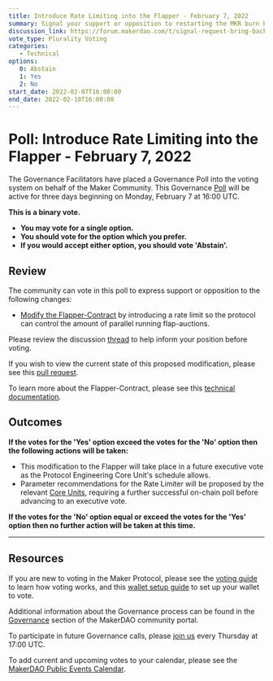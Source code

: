 ```yaml
---
title: Introduce Rate Limiting into the Flapper - February 7, 2022
summary: Signal your support or opposition to restarting the MKR burn by introducing Rate Limiting into the Flapper.
discussion_link: https://forum.makerdao.com/t/signal-request-bring-back-the-mkr-burn/12837
vote_type: Plurality Voting
categories:
   - Technical
options:
   0: Abstain
   1: Yes
   2: No
start_date: 2022-02-07T16:00:00
end_date: 2022-02-10T16:00:00
---
```

# Poll: Introduce Rate Limiting into the Flapper - February 7, 2022

The Governance Facilitators have placed a Governance Poll into the voting system on behalf of the Maker Community. This Governance [Poll](https://community-development.makerdao.com/en/learn/governance/on-chain-gov) will be active for three days beginning on Monday, February 7 at 16:00 UTC.

**This is a binary vote.** 
- **You may vote for a single option.** 
- **You should vote for the option which you prefer.**
- **If you would accept either option, you should vote 'Abstain'.**

## Review

The community can vote in this poll to express support or opposition to the following changes: 
* [Modify the Flapper-Contract](https://forum.makerdao.com/t/rate-limited-flapper/13056) by introducing a rate limit so the protocol can control the amount of parallel running flap-auctions.

Please review the discussion [thread](https://forum.makerdao.com/t/signal-request-bring-back-the-mkr-burn/12837) to help inform your position before voting.

If you wish to view the current state of this proposed modification, please see this [pull request](https://github.com/makerdao/dss/pull/244).

To learn more about the Flapper-Contract, please see this [technical documentation](https://docs.makerdao.com/smart-contract-modules/system-stabilizer-module/flap-detailed-documentation).

## Outcomes

**If the votes for the 'Yes' option exceed the votes for the 'No' option then the following actions will be taken:**
* This modification to the Flapper will take place in a future executive vote as the Protocol Engineering Core Unit's schedule allows.
* Parameter recommendations for the Rate Limiter will be proposed by the relevant [Core Units](https://mips.makerdao.com/mips/details/MIP38#mip38c2-core-unit-state?), requiring a further successful on-chain poll before advancing to an executive vote. 

**If the votes for the 'No' option equal or exceed the votes for the 'Yes' option then no further action will be taken at this time.**

---

## Resources

If you are new to voting in the Maker Protocol, please see the [voting guide](https://community-development.makerdao.com/en/learn/governance/how-voting-works/) to learn how voting works, and this [wallet setup guide](https://community-development.makerdao.com/en/learn/governance/voting-setup/) to set up your wallet to vote.

Additional information about the Governance process can be found in the [Governance](https://community-development.makerdao.com/en/learn/governance) section of the MakerDAO community portal.

To participate in future Governance calls, please [join us](https://github.com/makerdao/community/tree/master/governance/governance-and-risk-meetings) every Thursday at 17:00 UTC.

To add current and upcoming votes to your calendar, please see the [MakerDAO Public Events Calendar](https://calendar.google.com/calendar/embed?src=makerdao.com_3efhm2ghipksegl009ktniomdk%40group.calendar.google.com&ctz=UTC&mode=week&showCalendars=0&showPrint=0).
